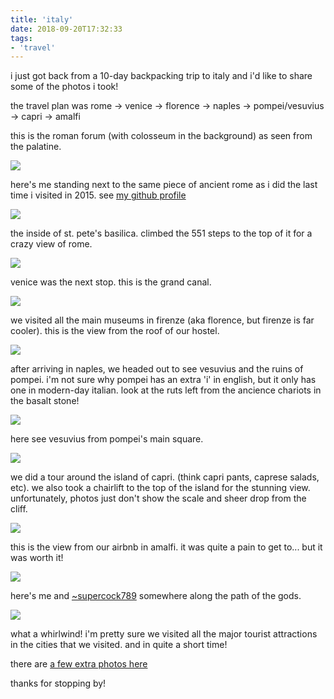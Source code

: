 ```yaml
---
title: 'italy'
date: 2018-09-20T17:32:33
tags:
- 'travel'
---
```


i just got back from a 10-day backpacking trip to italy and i'd like to
share some of the photos i took!

the travel plan was rome -&gt; venice -&gt; florence -&gt; naples -&gt;
pompei/vesuvius -&gt; capri -&gt; amalfi

this is the roman forum (with colosseum in the background) as seen from
the palatine.

![](https://bhh.sh/pub/photos/italy/roman-forum.jpg)

<!-- more -->

here's me standing next to the same piece of ancient rome as i did the
last time i visited in 2015. see [my github
profile](https://github.com/benharri)

![](https://bhh.sh/pub/photos/italy/threeyearslater.jpg)

the inside of st. pete's basilica. climbed the 551 steps to the top of
it for a crazy view of rome.

![](https://bhh.sh/pub/photos/italy/st-petes.jpg)

venice was the next stop. this is the grand canal.

![](https://bhh.sh/pub/photos/italy/venice-grand-canal.jpg)

we visited all the main museums in firenze (aka florence, but firenze is
far cooler). this is the view from the roof of our hostel.

![](https://bhh.sh/pub/photos/italy/firenze.jpg)

after arriving in naples, we headed out to see vesuvius and the ruins of
pompei. i'm not sure why pompei has an extra 'i' in english, but it only
has one in modern-day italian. look at the ruts left from the ancience
chariots in the basalt stone!

![](https://bhh.sh/pub/photos/italy/pompei-ruts.jpg)

here see vesuvius from pompei's main square.

![](https://bhh.sh/pub/photos/italy/vesuvius-from-pompei.jpg)

we did a tour around the island of capri. (think capri pants, caprese
salads, etc). we also took a chairlift to the top of the island for the
stunning view. unfortunately, photos just don't show the scale and sheer
drop from the cliff.

![](https://bhh.sh/pub/photos/italy/capri-rocks.jpg)

this is the view from our airbnb in amalfi. it was quite a pain to get
to... but it was worth it!

![](https://bhh.sh/pub/photos/italy/airbnb-view.jpg)

here's me and [~supercock789](https://tilde.team/~supercock789/)
somewhere along the path of the gods.

![](https://bhh.sh/pub/photos/italy/me-and-nick.jpg)

what a whirlwind! i'm pretty sure we visited all the major tourist
attractions in the cities that we visited. and in quite a short time!

there are [a few extra photos here](https://bhh.sh/pub/photos/italy/)

thanks for stopping by!

